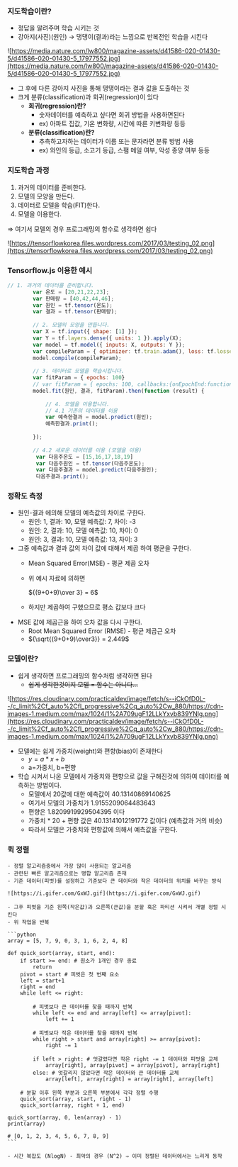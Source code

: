 ### 지도학습이란?

- 정답을 알려주며 학습 시키는 것
- 강아지(사진)(원인) → 댕댕이(결과)라는 느낌으로 반복전인 학습을 시킨다

![https://media.nature.com/lw800/magazine-assets/d41586-020-01430-5/d41586-020-01430-5_17977552.jpg](https://media.nature.com/lw800/magazine-assets/d41586-020-01430-5/d41586-020-01430-5_17977552.jpg)

- 그 후에 다른 강아지 사진을 통해 댕댕이라는 결과 값을 도출하는 것
- 크게 분류(classification)과 회귀(regression)이 있다
    - **회귀(regression)란?**
        - 숫자데이터를 예측하고 싶다면 회귀 방법을 사용하면된다
        - ex) 아파트 집값, 기온 변화량, 시간에 따른 키변화량 등등
    - **분류(classification)란?**
        - 추측하고자하는 데이터가 이름 또는 문자라면 분류 방법 사용
        - ex) 와인의 등급, 소고기 등급, 스팸 메일 여부, 악성 종양 여부 등등

### 지도학습 과정

1. 과거의 데이터를 준비한다.
2. 모델의 모양을 만든다.
3. 데이터로 모델을 학습(FIT)한다.
4. 모델을 이용한다. 

⇒ 여기서 모델의 경우 프로그래밍의 함수로 생각하면 쉽다 

![https://tensorflowkorea.files.wordpress.com/2017/03/testing_02.png](https://tensorflowkorea.files.wordpress.com/2017/03/testing_02.png)

### Tensorflow.js 이용한 예시

```jsx
// 1. 과거의 데이터를 준비합니다. 
        var 온도 = [20,21,22,23];
        var 판매량 = [40,42,44,46];
        var 원인 = tf.tensor(온도);
        var 결과 = tf.tensor(판매량);
 
        // 2. 모델의 모양을 만듭니다. 
        var X = tf.input({ shape: [1] });
        var Y = tf.layers.dense({ units: 1 }).apply(X);
        var model = tf.model({ inputs: X, outputs: Y });
        var compileParam = { optimizer: tf.train.adam(), loss: tf.losses.meanSquaredError }
        model.compile(compileParam);
 
        // 3. 데이터로 모델을 학습시킵니다. 
        var fitParam = { epochs: 100} 
        // var fitParam = { epochs: 100, callbacks:{onEpochEnd:function(epoch, logs){console.log('epoch', epoch, logs);}}} // loss 추가 예제
        model.fit(원인, 결과, fitParam).then(function (result) {
             
            // 4. 모델을 이용합니다. 
            // 4.1 기존의 데이터를 이용
            var 예측한결과 = model.predict(원인);
            예측한결과.print();
 
        });  
 
        // 4.2 새로운 데이터를 이용 (모델을 이용)
         var 다음주온도 = [15,16,17,18,19]
         var 다음주원인 = tf.tensor(다음주온도);
         var 다음주결과 = model.predict(다음주원인);
         다음주결과.print();
```

### 정확도 측정

- 원인-결과 에의해 모델의 예측값의 차이로 구한다.
    - 원인: 1, 결과: 10, 모델 예측값: 7, 차이: -3
    - 원인: 2, 결과: 10, 모델 예측값: 10, 차이: 0
    - 원인: 3, 결과: 10, 모델 예측값: 13, 차이: 3
- 그중 예측값과 결과 값의 차이 값에 대해서 제곱 하여 평균을 구한다.
    - Mean Squared Error(MSE) - 평균 제곱 오차
    - 위 예시 자료에 의하면

        ${(9+0+9)\over 3} = 6$  

    - 하지만 제곱하여 구했으므로 평소 값보다 크다
- MSE 값에 제곱근을 하여 오차 값을 다시 구한다.
    - Root Mean Squared Error (RMSE) - 평균 제곱근 오차
    - ${\sqrt{(9+0+9)\over3}} = 2.449$

### 모델이란?

- 쉽게 생각하면 프로그래밍의 함수처럼 생각하면 된다
    - ~~쉽게 생각한것이지 모델 = 함수는 아니다...~~

![https://res.cloudinary.com/practicaldev/image/fetch/s--iCkOfD0L--/c_limit%2Cf_auto%2Cfl_progressive%2Cq_auto%2Cw_880/https://cdn-images-1.medium.com/max/1024/1%2A709ugF12LLkYxvb839YNlg.png](https://res.cloudinary.com/practicaldev/image/fetch/s--iCkOfD0L--/c_limit%2Cf_auto%2Cfl_progressive%2Cq_auto%2Cw_880/https://cdn-images-1.medium.com/max/1024/1%2A709ugF12LLkYxvb839YNlg.png)

- 모델에는 쉽게 가중치(weight)와 편향(bias)이 존재한다
    - $y=a*x + b$
    - a=가중치, b=편향
- 학습 시켜서 나온 모델에서 가중치와 편향으로 값을 구해진것에 의하여 데이터를 예측하는 방법이다.
    - 모델에서 20값에 대한 예측값이 40.13140869140625
    - 여기서 모델의 가중치가 1.9155209064483643
    - 편향은 1.8209919929504395 이다
    - 가중치 * 20 + 편향 값은 40.13141012191772 값이다 (예측값과 거의 비슷)
    - 따라서 모델은 가중치와 편향값에 의해서 예측값을 구한다.
    
### 퀵 정렬 
    - 정렬 알고리즘중에서 가장 많이 사용되는 알고리즘
    - 관련된 빠른 알고리즘으로는 병합 알고리즘 존재
    - 기준 데이터(피벗)를 설정하고 기준보다 큰 데이터와 작은 데이터의 위치를 바꾸는 방식

    ![https://i.gifer.com/GxWJ.gif](https://i.gifer.com/GxWJ.gif)

    - 그후 피벗을 기준 왼쪽(작은값)과 오른쪽(큰값)을 분할 혹은 파티션 시켜서 개별 정렬 시킨다
    - 위 작업을 반복

    ```python
    array = [5, 7, 9, 0, 3, 1, 6, 2, 4, 8]

    def quick_sort(array, start, end):
    	if start >= end: # 원소가 1개인 경우 종료
    		return 
    	pivot = start # 피벗은 첫 번째 요소
    	left = start+1
    	right = end
    	while left <= right:
    	
    		# 피벗보다 큰 데이터를 찾을 때까지 반복
    		while left <= end and array[left] <= array[pivot]:
    			left += 1
    	
    		# 피벗보다 작은 데이터를 찾을 때까지 반복
    		while right > start and array[right] >= array[pivot]:
    			right -= 1
    		
    		if left > right: # 엇갈렸다면 작은 right -= 1 데이터와 피벗을 교체
    			array[right], array[pivot] = array[pivot], array[right]
    		else: # 엇갈리지 않았다면 작은 데이터와 큰 데이터를 교체
    			array[left], array[right] = array[right], array[left]
    	
    	# 분할 이후 왼쪽 부분과 오른쪽 부분에서 각각 정렬 수행 
    	quick_sort(array, start, right - 1)
    	quick_sort(array, right + 1, end)

    quick_sort(array, 0, len(array) - 1)
    print(array)

    # [0, 1, 2, 3, 4, 5, 6, 7, 8, 9]
    ```

    - 시간 복잡도 (NlogN) - 최악의 경우 (N^2) ⇒ 이미 정렬된 데이터에서는 느리게 동작